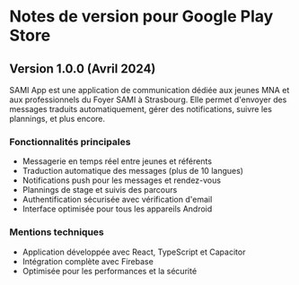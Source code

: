 # Notes de version pour Google Play Store

## Version 1.0.0 (Avril 2024)

SAMI App est une application de communication dédiée aux jeunes MNA et aux professionnels du Foyer SAMI à Strasbourg.
Elle permet d'envoyer des messages traduits automatiquement, gérer des notifications, suivre les plannings, et plus encore.

### Fonctionnalités principales

- Messagerie en temps réel entre jeunes et référents
- Traduction automatique des messages (plus de 10 langues)
- Notifications push pour les messages et rendez-vous
- Plannings de stage et suivis des parcours
- Authentification sécurisée avec vérification d'email
- Interface optimisée pour tous les appareils Android

### Mentions techniques

- Application développée avec React, TypeScript et Capacitor
- Intégration complète avec Firebase
- Optimisée pour les performances et la sécurité 